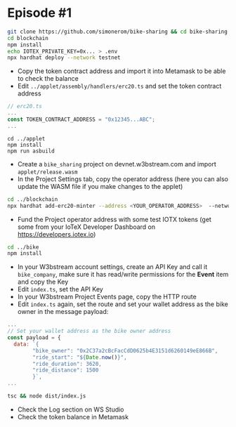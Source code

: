 # Episode #1

```bash
git clone https://github.com/simonerom/bike-sharing && cd bike-sharing
cd blockchain
npm install
echo IOTEX_PRIVATE_KEY=0x... > .env
npx hardhat deploy --network testnet
```

- Copy the token contract address and import it into Metamask to be able to check the balance
- Edit `../applet/assembly/handlers/erc20.ts` and set the token contract address 

```js
// erc20.ts
...
const TOKEN_CONTRACT_ADDRESS = "0x12345...ABC";
...
```
  
```
cd ../applet
npm install
npm run asbuild
```

- Create a `bike_sharing` project on devnet.w3bstream.com and import `applet/release.wasm`
- In the Project Settings tab, copy the operator address (here you can also update the WASM file if you make changes to the applet)

```bash
cd ../blockchain
npx hardhat add-erc20-minter --address <YOUR_OPERATOR_ADDRESS>  --network testnet
```

- Fund the Project operator address with some test IOTX tokens (get some from your IoTeX Developer Dashboard on https://developers.iotex.io)

```bash
cd ../bike
npm install
```
- In your W3bstream account settings, create an API Key and call it `bike_company`, make sure it has read/write permissions for the **Event** item and copy the Key
- Edit `index.ts`, set the API Key
- In your W3bstream Project Events page, copy the HTTP route
- Edit `index.ts` again, set the route and set your wallet address as the bike owner in the message payload:

```js
...
// Set your wallet address as the bike owner address
const payload = {
  data: `{
        "bike_owner": "0x2C37a2cBcFacCdD0625b4E3151d6260149eE866B",
        "ride_start": "${Date.now()}",
        "ride_duration": 3620,
        "ride_distance": 1500
        }`,
...
```

```bash
tsc && node dist/index.js
```

- Check the Log section on WS Studio
- Check the token balance in Metamask
